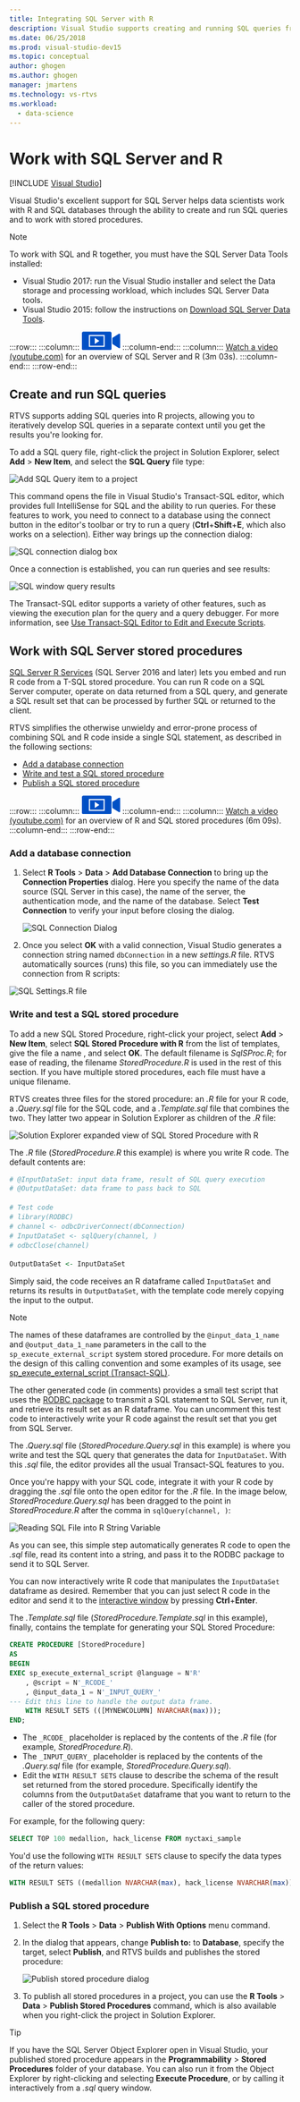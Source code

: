 ```yaml
---
title: Integrating SQL Server with R
description: Visual Studio supports creating and running SQL queries from R and the ability for R to work with stored procedures.
ms.date: 06/25/2018
ms.prod: visual-studio-dev15
ms.topic: conceptual
author: ghogen
ms.author: ghogen
manager: jmartens
ms.technology: vs-rtvs
ms.workload:
  - data-science
---
```

# Work with SQL Server and R

 [!INCLUDE [Visual Studio](~/includes/applies-to-version/vs-not-mac.md)]

Visual Studio's excellent support for SQL Server helps data scientists work with R and SQL databases through the ability to create and run SQL queries and to work with stored procedures.

> [!Note]
> To work with SQL and R together, you must have the SQL Server Data Tools installed:
> - Visual Studio 2017: run the Visual Studio installer and select the Data storage and processing workload, which includes SQL Server Data tools.
> - Visual Studio 2015: follow the instructions on [Download SQL Server Data Tools](/sql/ssdt/download-sql-server-data-tools-ssdt).

:::row:::
    :::column:::
        ![movie camera icon for video](../install/media/video-icon.png "Watch a video")
    :::column-end:::
    :::column:::
        [Watch a video (youtube.com)](https://www.youtube.com/watch?v=n4AYr0QIwdQ) for an overview of SQL Server and R (3m 03s).
    :::column-end:::
:::row-end:::

## Create and run SQL queries

RTVS supports adding SQL queries into R projects, allowing you to iteratively develop SQL queries in a separate context until you get the results you're looking for.

To add a SQL query file, right-click the project in Solution Explorer, select **Add** > **New Item**, and select the **SQL Query** file type:

![Add SQL Query item to a project](media/sql-add-item.png)

This command opens the file in Visual Studio's Transact-SQL editor, which provides full IntelliSense for SQL and the ability to run queries. For these features to work, you need to connect to a database using the connect button in the editor's toolbar or try to run a query (**Ctrl**+**Shift**+**E**, which also works on a selection). Either way brings up the connection dialog:

![SQL connection dialog box](media/sql-connection-dialog.png)

Once a connection is established, you can run queries and see results:

![SQL window query results](media/sql-query-results.png)

The Transact-SQL editor supports a variety of other features, such as viewing the execution plan for the query and a query debugger.
For more information, see [Use Transact-SQL Editor to Edit and Execute Scripts](/previous-versions/sql/sql-server-data-tools/hh272706(v=vs.103)).

## Work with SQL Server stored procedures

[SQL Server R Services](/sql/advanced-analytics/r/sql-server-r-services) (SQL Server 2016 and later) lets you embed and run R code from a T-SQL stored procedure. You can run R code on a SQL Server computer, operate on data returned from a SQL query, and generate a SQL result set that can be processed by further SQL or returned to the client.

RTVS simplifies the otherwise unwieldy and error-prone process of combining SQL and R code inside a single SQL statement, as described in the following sections:

- [Add a database connection](#add-a-database-connection)
- [Write and test a SQL stored procedure](#write-and-test-a-sql-stored-procedure)
- [Publish a SQL stored procedure](#publish-a-sql-stored-procedure)

:::row:::
    :::column:::
        ![movie camera icon for video](../install/media/video-icon.png "Watch a video")
    :::column-end:::
    :::column:::
        [Watch a video (youtube.com)](https://www.youtube.com/watch?v=dFKIT2OitWQ) for an overview of R and SQL stored procedures (6m 09s).
    :::column-end:::
:::row-end:::

### Add a database connection

1. Select **R Tools** > **Data** > **Add Database Connection** to bring up the **Connection Properties** dialog. Here you specify the name of the data source (SQL Server in this case), the name of the server, the authentication mode, and the name of the database. Select **Test Connection** to verify your input before closing the dialog.

    ![SQL Connection Dialog](media/sql-connection-string-dialog.png)

1. Once you select **OK** with a valid connection, Visual Studio generates a connection string named `dbConnection` in a new *settings.R* file. RTVS automatically sources (runs) this file, so you can immediately use the connection from R scripts:

![SQL Settings.R file](media/sql-settings-dot-r.png)

### Write and test a SQL stored procedure

To add a new SQL Stored Procedure, right-click your project, select **Add** > **New Item**, select **SQL Stored Procedure with R** from the list of templates, give the file a name , and select **OK**. The default filename is *SqlSProc.R*; for ease of reading, the filename *StoredProcedure.R* is used in the rest of this section. If you have multiple stored procedures, each file must have a unique filename.

RTVS creates three files for the stored procedure: an *.R* file for your R code, a *.Query.sql* file for the SQL code, and a *.Template.sql* file that combines the two. They latter two appear in Solution Explorer as children of the *.R* file:

![Solution Explorer expanded view of SQL Stored Procedure with R](media/sql-solution-explorer-expanded.png)

The *.R* file (*StoredProcedure.R* this example) is where you write R code. The default contents are:

```R
# @InputDataSet: input data frame, result of SQL query execution
# @OutputDataSet: data frame to pass back to SQL

# Test code
# library(RODBC)
# channel <- odbcDriverConnect(dbConnection)
# InputDataSet <- sqlQuery(channel, )
# odbcClose(channel)

OutputDataSet <- InputDataSet
```

Simply said, the code receives an R dataframe called `InputDataSet` and returns its results in `OutputDataSet`, with the template code merely copying the input to the output.

> [!Note]
> The names of these dataframes are controlled by the `@input_data_1_name` and `@output_data_1_name` parameters in the call to the `sp_execute_external_script` system stored procedure. For more details on the design of this calling convention and some examples of its usage, see [sp_execute_external_script (Transact-SQL)](/sql/relational-databases/system-stored-procedures/sp-execute-external-script-transact-sql).

The other generated code (in comments) provides a small test script that uses the [RODBC package](https://cran.r-project.org/web/packages/RODBC/index.html) to transmit a SQL statement to SQL Server, run it, and retrieve its result set as an R dataframe. You can uncomment this test code to interactively write your R code against the result set that you get from SQL Server.

The *.Query.sql* file (*StoredProcedure.Query.sql* in this example) is where you write and test the SQL query that generates the data for `InputDataSet`. With this *.sql* file, the editor provides all the usual Transact-SQL features to you.

Once you're happy with your SQL code, integrate it with your R code by dragging the *.sql* file onto the open editor for the *.R* file. In the image below, *StoredProcedure.Query.sql* has been dragged to the point in *StoredProcedure.R* after the comma in `sqlQuery(channel, )`:

![Reading SQL File into R String Variable](media/sql-reference-sql-file-from-r.png)

As you can see, this simple step automatically generates R code to open the *.sql* file, read its content into a string, and pass it to the RODBC package to send it to SQL Server.

You can now interactively write R code that manipulates the `InputDataSet` dataframe as desired. Remember that you can just select R code in the editor and send it to the [interactive window](interactive-repl-for-r-in-visual-studio.md) by pressing **Ctrl**+**Enter**.

The *.Template.sql* file (*StoredProcedure.Template.sql* in this example), finally, contains the template for generating your SQL Stored Procedure:

```sql
CREATE PROCEDURE [StoredProcedure]
AS
BEGIN
EXEC sp_execute_external_script @language = N'R'
    , @script = N'_RCODE_'
    , @input_data_1 = N'_INPUT_QUERY_'
--- Edit this line to handle the output data frame.
    WITH RESULT SETS (([MYNEWCOLUMN] NVARCHAR(max)));
END;
```

- The `_RCODE_` placeholder is replaced by the contents of the *.R* file (for example, *StoredProcedure.R*).
- The `_INPUT_QUERY_` placeholder is replaced by the contents of the *.Query.sql* file (for example, *StoredProcedure.Query.sql*).
- Edit the `WITH RESULT SETS` clause to describe the schema of the result set returned from the stored procedure. Specifically identify the columns from the `OutputDataSet` dataframe that you want to return to the caller of the stored procedure.

For example, for the following query:

```sql
SELECT TOP 100 medallion, hack_license FROM nyctaxi_sample
```

You'd use the following `WITH RESULT SETS` clause to specify the data types of the return values:

```sql
WITH RESULT SETS ((medallion NVARCHAR(max), hack_license NVARCHAR(max)));
```

### Publish a SQL stored procedure

1. Select the **R Tools** > **Data** > **Publish With Options** menu command.
1. In the dialog that appears, change **Publish to:** to **Database**, specify the target, select **Publish**, and RTVS builds and publishes the stored procedure:

    ![Publish stored procedure dialog](media/sql-publish-with-options.png)

1. To publish all stored procedures in a project, you can use the **R Tools** > **Data** > **Publish Stored Procedures** command, which is also available when you right-click the project in Solution Explorer.

> [!Tip]
> If you have the SQL Server Object Explorer open in Visual Studio, your published stored procedure appears in the **Programmability** > **Stored Procedures** folder of your database. You can also run it from the Object Explorer by right-clicking and selecting **Execute Procedure**, or by calling it interactively from a *.sql* query window.